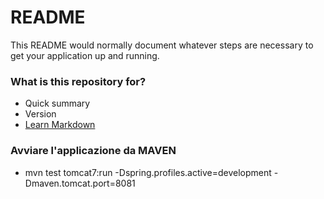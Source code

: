 # README #

This README would normally document whatever steps are necessary to get your application up and running.

### What is this repository for? ###

* Quick summary
* Version
* [Learn Markdown](https://bitbucket.org/tutorials/markdowndemo)

### Avviare l'applicazione da MAVEN ###

* mvn test tomcat7:run -Dspring.profiles.active=development -Dmaven.tomcat.port=8081

